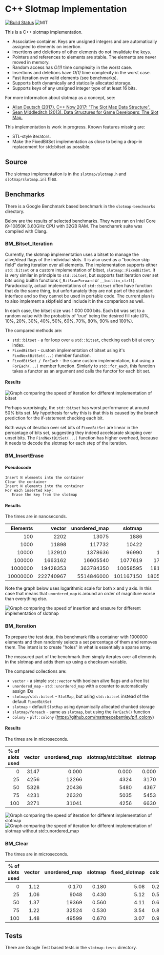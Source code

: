 # C++ Slotmap Implementation

[![Build Status](https://github.com/nnen/slotmap/actions/workflows/cmake-multi-platform.yml/badge.svg)](https://github.com/nnen/slotmap/actions/)
![MIT](https://img.shields.io/badge/license-MIT-blue.svg)

This is a C++ slotmap implementation.

 * Associative container. Keys are unsigned integers and are automatically
   assigned to elements on insertion.
 * Insertions and deletions of other elements do not invalidate the keys.
 * Pointers and references to elements are stable. The elements are never moved
   in memory.
 * Random access has *O(1)* time complexity in the worst case.
 * Insertions and deletions have *O(1)* time complexity in the worst case.
 * Fast iteration over valid elements (see benchmarks).
 * Supports both dynamically and statically allocated storage.
 * Supports keys of any unsigned integer type of at least 16 bits.

For more information about slotmap as a concept, see:

 * [Allan Deutsch (2017). C++ Now 2017: "The Slot Map Data Structure".](https://youtu.be/SHaAR7XPtNU?si=6clk4jhFL_sk50lY)
 * [Sean Middleditch (2013). Data Structures for Game Developers: The Slot Map.](https://web.archive.org/web/20180121142549/http://seanmiddleditch.com/data-structures-for-game-developers-the-slot-map/)

This implementation is work in progress. Known features missing are:

 * STL-style iterators.
 * Make the FixedBitSet implementation as close to being a drop-in replacement
   for std::bitset as possible.

## Source

The slotmap implementation is in the `slotmap/slotmap.h` and `slotmap/slotmap.inl` files.

## Benchmarks

There is a Google Benchmark based benchmark in the `slotmap-benchmarks` directory.

Below are the results of selected benchmarks. They were ran on Intel Core
i9-10850K 3.60GHz CPU with 32GB RAM. The benchamrk suite was compiled with
Clang.

### BM_Bitset_Iteration

Currently, the slotmap implementation uses a bitset to manage the alive/dead
flags of the individual slots. It is also used as a "boolean skip field" during
iteration over all elements. The implementation supports either `std::bitset` or
a custom implementation of bitset, `slotmap::FixedBitSet`. It is very similar in
principle to `std::bitset`, but supports fast iteration over set bits using
builtin functions (`_BitScanForward` or `__builtin_ctzll`). Paradoxically,
actual implementations of `std::bitset` often have function that do the same
thing, but unfortunately they are not part of the standart interface and so they
cannot be used in portable code. The current plan is to also implement a
skipfield and include it in the comparison as well. 

In each case, the bitset size was 1 000 000 bits. Each bit was set to a random
value with the probabity of 'true' being the desired fill rate (0%, 10%, 20%,
30%, 40%, 50%, 60%, 70%, 80%, 90% and 100%).

The compared methods are:

* `std::bitset` - a for loop over a `std::bitset`, checking each bit at every index.
* `FixedBitSet` - custom implementation of bitset using it's
  `FindNextBitSet(...)` member function.  
* `FixedBitSet / ForEach` - the same custom implementation, but using a
  `ForEach(...)` member function. Simlarly to `std::for_each`, this function
  takes a functor as an argument and calls the functor for each bit set.

#### Results

![Graph comparing the speed of iteration for different implementation of bitset](slotmap-benchmark/results/bm_bitset_iteration.png)

Perhaps surprisingly, the `std::bitset` has worst performance at around 50% bits
set. My hypothesis for why this is that this is caused by the branch prediction
for the if-statement checking each bit.

Both ways of iteration over set bits of `FixedBitSet` are linear in the
percantage of bits set, suggesting they indeed accelearate skipping over unset
bits. The `FindNextBitSet(...)` function has higher overhead, because it needs
to decode the slotmap for each step of the iteration.

### BM_InsertErase

#### Pseudocode

    Insert N elements into the container
    Clear the container
    Insert N elements into the container
    For each inserted key:
       Erase the key from the slotmap

#### Results

The times are in nanoseconds.

| Elements |    vector | unordered\_map |   slotmap |    colony |
| -------: | --------: | -------------: | --------: | --------: |
|      100 |      2202 |          13075 |      1886 |      1678 |
|     1000 |     11898 |         117732 |     10422 |     16504 |
|    10000 |    132910 |        1378636 |     96990 |    171081 |
|   100000 |   1663162 |       16605540 |   1077619 |   1762114 |
|  1000000 |  19428353 |      363784350 |  10058595 |  18165161 |
| 10000000 | 222740967 |     5514846000 | 101167150 | 180534925 |

Note the graph below uses logarithmic scale for both x and y axis. In this case
that means that `unordered_map` is around an order of magniture worse than
everything else.

![Graph comparing the speed of insertion and erasure for different implementation of slotmap](slotmap-benchmark/results/bm_inserterase_cpu.png)

### BM_Iteration

To prepare the test data, this benchmark fills a container with 1000000 elements
and then randomly selects a set percentage of them and removes them. The intent
is to create "holes" in what is essentially a sparse array.

The measured part of the benchmark then simply iterates over all elements in the
slotmap and adds them up using a checksum variable.

The compared collections are:

* `vector` - a simple `std::vector` with boolean alive flags and a free list
* `unordered_map` - `std::unordered_map` with a counter to automatically assign IDs
* `slotmap/std::bitset` - `SlotMap`, but using `std::bitset` instead of the default `FixedBitSet`
* `slotmap` - default `SlotMap` using dynamically allocated chunked storage
* `slotmap/foreach` - same as `slotmap`, but using the `ForEach()` function
* `colony` - `plf::colony` (https://github.com/mattreecebentley/plf_colony)

#### Results

The times are in microseconds.

| % of slots used |  vector |  unordered\_map | slotmap/std::bitset | slotmap | slotmap/foreach |  colony |
| --------------: | ------: | --------------: | ------------------: | ------: | --------------: | ------: |
| 0               |    3147 |           0.000 |               0.000 |   0.000 |           0.000 |  0.000  |
| 25              |    4256 |           12266 |                4324 |    3170 |            1661 |   1455  |
| 50              |    5328 |           20436 |                5480 |    4367 |            2654 |   2429  |
| 75              |    4231 |           26320 |                5035 |    5453 |            3167 |   2818  |
| 100             |    3271 |           31041 |                4256 |    6630 |            3249 |   3090  |

![Graph comparing the speed of iteration for different implementation of slotmap](slotmap-benchmark/results/bm_iteration.png)
![Graph comparing the speed of iteration for different implementation of slotmap without std::unordered_map](slotmap-benchmark/results/bm_iteration_no_map.png)

### BM_Clear

The times are in microseconds.

| % of slots used |  vector |  unordered\_map | slotmap |   fixed_slotmap |  colony |
| --------------: | ------: | --------------: | ------: | --------------: | ------: |
| 0               |    1.12 |           0.170 |   0.180 |            5.08 |   0.240 |
| 25              |    1.06 |            9048 |   0.430 |            5.12 |   0.500 |
| 50              |    1.37 |           19369 |   0.560 |            4.11 |   0.660 |
| 75              |    1.22 |           32524 |   0.530 |            3.54 |   0.830 |
| 100             |    1.48 |           49599 |   0.670 |            3.07 |   0.910 |

## Tests

There are Google Test based tests in the `slotmap-tests` directory.
